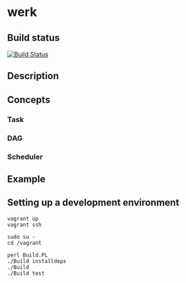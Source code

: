# werk

## Build status

[![Build Status](https://travis-ci.org/marghidanu/werk.svg?branch=master)](https://travis-ci.org/marghidanu/werk)

## Description

## Concepts

### Task

### DAG

### Scheduler

## Example

## Setting up a development environment

	vagrant up
	vagrant ssh

	sudo su -
	cd /vagrant

	perl Build.PL
	./Build installdeps
	./Build
	./Build test
